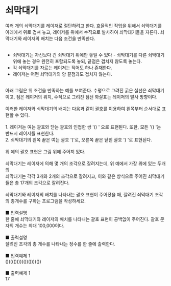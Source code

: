 # 쇠막대기
여러 개의 쇠막대기를 레이저로 절단하려고 한다. 효율적인 작업을 위해서 쇠막대기를 아래에서 위로 겹쳐 놓고, 레이저를 위에서 수직으로 발사하여 쇠막대기들을 자른다. 쇠막대기와 레이저의 배치는 다음 조건을 만족한다.<br>
<br>
* 쇠막대기는 자신보다 긴 쇠막대기 위에만 놓일 수 있다 - 쇠막대기를 다른 쇠막대기 위에 놓는 경우 완전히 포함되도록 놓되, 끝점은 겹치지 않도록 놓는다.<br>
* 각 쇠막대기를 자르는 레이저는 적어도 하나 존재한다.<br>
* 레이저는 어떤 쇠막대기의 양 끝점과도 겹치지 않는다.<br>
<br>
아래 그림은 위 조건을 만족하는 예를 보여준다. 수평으로 그려진 굵은 실선은 쇠막대기이고, 점은 레이저의 위치, 수직으로 그려진 점선 화살표는 레이저의 발사 방향이다.<br>
<br>
이러한 레이저와 쇠막대기의 배치는 다음과 같이 괄호를 이용하여 왼쪽부터 순서대로 표현할 수 있다.<br>
<br>
1. 레이저는 여는 괄호와 닫는 괄호의 인접한 쌍 '() ' 으로 표현된다. 또한, 모든 '() '는 반드시 레이저를 표현한다.<br>
2. 쇠막대기의 왼쪽 끝은 여는 괄호 '('로, 오른쪽 끝은 닫힌 괄호 ') '로 표현된다.<br>
<br>
위 예의 괄호 표현은 그림 위에 주어져 있다.<br>
<br>
쇠막대기는 레이저에 의해 몇 개의 조각으로 잘려지는데, 위 예에서 가장 위에 있는 두개의<br>
쇠막대기는 각각 3개와 2개의 조각으로 잘려지고, 이와 같은 방식으로 주어진 쇠막대기들은 총 17개의 조각으로 잘려진다.<br>
<br>
쇠막대기와 레이저의 배치를 나타내는 괄호 표현이 주어졌을 때, 잘려진 쇠막대기 조각의 총개수를 구하는 프로그램을 작성하세요.<br>
<br>
■ 입력설명<br>
한 줄에 쇠막대기와 레이저의 배치를 나타내는 괄호 표현이 공백없이 주어진다. 괄호 문자의 개수는 최대 100,000이다.<br>
<br>
■ 출력설명<br>
잘려진 조각의 총 개수를 나타내는 정수를 한 줄에 출력한다.<br>
<br>
■ 입력예제 1<br>
()(((()())(())()))(())<br>
<br>
■ 출력예제 1<br>
17